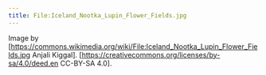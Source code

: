 ```yaml
---
title: File:Iceland_Nootka_Lupin_Flower_Fields.jpg
---
```


Image by [https://commons.wikimedia.org/wiki/File:Iceland_Nootka_Lupin_Flower_Fields.jpg Anjali Kiggal]. [https://creativecommons.org/licenses/by-sa/4.0/deed.en CC-BY-SA 4.0].